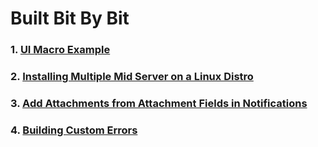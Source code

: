 # Built Bit By Bit

### 1. [UI Macro Example](./posts/ui_macro_example.md)
### 2. [Installing Multiple Mid Server on a Linux Distro](./posts/installing_multiple_mid_servers_on_a_linux_distro.md)
### 3. [Add Attachments from Attachment Fields in Notifications](./posts/add_attachments_from_attachment_fields_in_notifications.md)
### 4. [Building Custom Errors](./posts/building_custom_errors.md)
